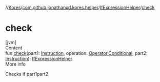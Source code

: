 //[Kores](../../index.md)/[com.github.jonathanxd.kores.helper](../index.md)/[IfExpressionHelper](index.md)/[check](check.md)



# check  
[jvm]  
Content  
fun [check](check.md)(part1: [Instruction](../../com.github.jonathanxd.kores/-instruction/index.md), operation: [Operator.Conditional](../../com.github.jonathanxd.kores.operator/-operator/-conditional/index.md), part2: [Instruction](../../com.github.jonathanxd.kores/-instruction/index.md)): [IfExpressionHelper](index.md)  
More info  


Checks if part1part2.

  



